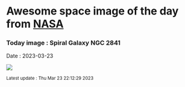 
# Awesome space image of the day from [NASA](https://api.nasa.gov/)

### Today image : Spiral Galaxy NGC 2841
Date : 2023-03-23

![](https://apod.nasa.gov/apod/image/2303/NGC2841_1024.jpg)

<small>Latest update : Thu Mar 23 22:12:29 2023</small>
        